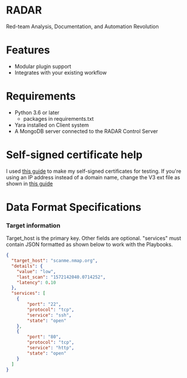 # RADAR
Red-team Analysis, Documentation, and Automation Revolution

# Features
* Modular plugin support
* Integrates with your existing workflow

# Requirements
* Python 3.6 or later
    * packages in requirements.txt
* Yara installed on Client system
* A MongoDB server connected to the RADAR Control Server
    
# Self-signed certificate help
I used [this guide](https://medium.com/@tbusser/creating-a-browser-trusted-self-signed-ssl-certificate-2709ce43fd15)
to make my self-signed certificates for testing.
If you're using an IP address instead of a domain name, change the V3 ext file
as shown in [this guide](https://access.redhat.com/documentation/en-us/red_hat_enterprise_linux/6/html/deployment_guide/sssd-ldap-domain-ip)

# Data Format Specifications
### Target information
Target_host is the primary key. Other fields are optional.
"services" must contain JSON formatted as shown below to work with the Playbooks.
```json
{
  "target_host": "scanme.nmap.org",
  "details": {
    "value": "low",
    "last_scan": "1572142040.0714252",
    "latency": 0.10
  },
  "services": [
    {
        "port": "22",
        "protocol": "tcp",
        "service": "ssh",
        "state": "open"
    },
    {
        "port": "80",
        "protocol": "tcp",
        "service": "http",
        "state": "open"
    }
  ]
}
```
